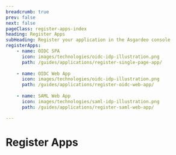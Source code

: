 ```yaml
---
breadcrumb: true
prev: false
next: false
pageClass: register-apps-index
heading: Register Apps
subHeading: Register your application in the Asgardeo console
registerApps:
    - name: OIDC SPA
      icon: images/technologies/oidc-idp-illustration.png
      path: /guides/applications/register-single-page-app/
    
    - name: OIDC Web App
      icon: images/technologies/oidc-idp-illustration.png
      path: /guides/applications/register-oidc-web-app/
    
    - name: SAML Web App
      icon: images/technologies/saml-idp-illustration.png
      path: /guides/applications/register-saml-web-app/

---
```


# Register Apps

<RegisterAppsOverview/>
